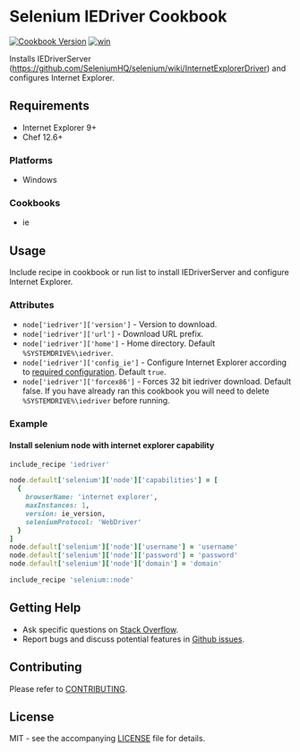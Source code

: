 # Selenium IEDriver Cookbook

[![Cookbook Version](http://img.shields.io/cookbook/v/iedriver.svg?style=flat-square)][supermarket]
[![win](https://img.shields.io/appveyor/ci/dhoer/chef-iedriver/master.svg?style=flat-square)][win]

[supermarket]: https://supermarket.chef.io/cookbooks/iedriver
[win]: https://ci.appveyor.com/project/dhoer/chef-iedriver

Installs IEDriverServer (https://github.com/SeleniumHQ/selenium/wiki/InternetExplorerDriver) and
configures Internet Explorer.

## Requirements

- Internet Explorer 9+
- Chef 12.6+

### Platforms

- Windows

### Cookbooks

- ie

## Usage

Include recipe in cookbook or run list to install IEDriverServer and configure Internet Explorer.

### Attributes

- `node['iedriver']['version']` - Version to download.
- `node['iedriver']['url']` -  Download URL prefix.
- `node['iedriver']['home']` - Home directory. Default `%SYSTEMDRIVE%\iedriver`.
- `node['iedriver']['config_ie']` - Configure Internet Explorer according to
[required configuration](https://github.com/SeleniumHQ/selenium/wiki/InternetExplorerDriver#required-configuration).
Default `true`.
- `node['iedriver']['forcex86']` - Forces 32 bit iedriver download. Default false. If you have already ran this cookbook you will need to delete `%SYSTEMDRIVE%\iedriver` before running. 

### Example

#### Install selenium node with internet explorer capability

```ruby
include_recipe 'iedriver'

node.default['selenium']['node']['capabilities'] = [
  {
    browserName: 'internet explorer',
    maxInstances: 1,
    version: ie_version,
    seleniumProtocol: 'WebDriver'
  }
]
node.default['selenium']['node']['username'] = 'username'
node.default['selenium']['node']['password'] = 'password'
node.default['selenium']['node']['domain'] = 'domain'

include_recipe 'selenium::node'
```

## Getting Help

- Ask specific questions on [Stack Overflow](http://stackoverflow.com/questions/tagged/ie+webdriver).
- Report bugs and discuss potential features in [Github issues](https://github.com/dhoer/chef-iedriver/issues).

## Contributing

Please refer to [CONTRIBUTING](https://github.com/dhoer/chef-iedriver/blob/master/CONTRIBUTING.md).

## License

MIT - see the accompanying [LICENSE](https://github.com/dhoer/chef-iedriver/blob/master/LICENSE.md) file for details.
